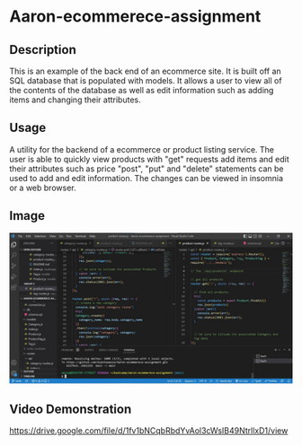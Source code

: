 # Aaron-ecommerece-assignment

## Description

This is an example of the back end of an ecommerce site. It is built off an SQL database that is populated with models. It allows a user to view all of the contents of the database as well as edit information such as adding items and changing their attributes. 

## Usage

A utility for the backend of a ecommerce or product listing service. The user is able to quickly view products with "get" requests add items and edit their attributes such as price "post", "put" and "delete" statements can be used to add and edit information.
The changes can be viewed in insomnia or a web browser.

## Image

<img src = "assets/Aaron ecommerce.jpg">

## Video Demonstration
https://drive.google.com/file/d/1fv1bNCqbRbdYvAol3cWsIB49NtrllxD1/view
